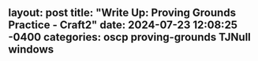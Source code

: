 layout: post
title:  "Write Up: Proving Grounds Practice - Craft2"
date:   2024-07-23 12:08:25 -0400
categories: oscp proving-grounds TJNull windows
---